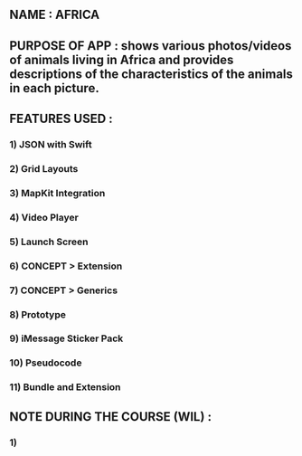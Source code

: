 ##  NAME : AFRICA
##  PURPOSE OF APP : shows various photos/videos of animals living in Africa and provides descriptions of the characteristics of the animals in each picture. 

##  FEATURES USED : 
###  1) JSON with Swift
###  2) Grid Layouts 
###  3) MapKit Integration
###  4) Video Player
###  5) Launch Screen
###  6) CONCEPT > Extension
###  7) CONCEPT > Generics
###  8) Prototype
###  9) iMessage Sticker Pack
###  10) Pseudocode
###  11) Bundle and Extension

##  NOTE DURING THE COURSE (WIL) : 

###  1)

